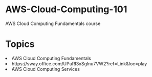 # AWS-Cloud-Computing-101
AWS Cloud Computing Fundamentals course
<h1>Topics</h1>

<li>AWS Cloud Computing Fundamentals</li>
<li>https://sway.office.com/UPuRI3xSglnu7VW2?ref=Link&loc=play</li>

<li>AWS Cloud Computing Services</li>

